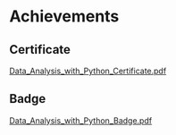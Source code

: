 

# Achievements
## Certificate
[Data_Analysis_with_Python_Certificate.pdf](https://prod-files-secure.s3.us-west-2.amazonaws.com/03e82b26-cccb-4906-bb56-adabcbdc0655/1aa3a050-2338-4a85-85d5-899bad17a31c/Data_Analysis_with_Python_Certificate.pdf?X-Amz-Algorithm=AWS4-HMAC-SHA256&X-Amz-Content-Sha256=UNSIGNED-PAYLOAD&X-Amz-Credential=ASIAZI2LB466WIWI3VN5%2F20250205%2Fus-west-2%2Fs3%2Faws4_request&X-Amz-Date=20250205T201645Z&X-Amz-Expires=3600&X-Amz-Security-Token=IQoJb3JpZ2luX2VjEDEaCXVzLXdlc3QtMiJHMEUCIQCHE6AGxgEqxPJ5sn%2FO3pm3f1i4w4okrpwwgcggvh44GgIgesPujZujzWiSI5xB%2BmYNoNses3WqWD5N45ZTrIqSqYcq%2FwMIShAAGgw2Mzc0MjMxODM4MDUiDBYPGZG3OCLjJmqBwircA1gptBomHHe5McoXXv95%2B7dVENEzbd%2BJqzVj5nw2n4IOrXVmZFUTyuceRbZDbj9TiEXvBXBElf8DnEnsyDbqYZ8yJpxemD0OBwWcnwXA3CZBP8j6cJzMPGQhWZrVUJ3GA0PWxYLOZPf529btpJjQ95QXkFAb7tqCehswMKIAoW1F5jFCFU5ZIzVXHxUp83KrHHPbzorrkW1guOnMct22Gefr1nC%2BfqafCnHz0dazLNZNwQPwepkny4nAW7%2BKnKhS5jGsfDEqq%2BAmHHU%2FOx2ixRumN8vFKJfey0%2BW9Q9iHdyT2LNNK56d1YPbgqdqf%2BUZ%2F4AhXfkO0MGCO6JWx7UdLxigNfseMmCZFShb%2BJwAD65TvlcMv7APSuuhemWy%2F0bT34CXPRJKNrhm9j9xrPTA5Zvptt9y9K4QzWT3cHjRB%2BZaJ%2Bb5fNMBxIf4EXRd%2FNZdFAkGAIjuL3WzvPqaUXcX99KReDU6dDd%2B39BxC77gWUOa0tIdphXFh4AlXXS5nDee45pcaVYOtpi%2BVqyjDEP8m1jeFnsaUC7edORH24G4zrde%2BgT4xbuWEn2DK6NMe0XZrYq9Hjc8Qg6ObWBYdbC7EquK8qdZ2WxIviZwXVy9srfDhKh4DVdttVBP8WGdMJm6jr0GOqUBVsGJXduoZah1iaVC1PBdJzRpIPOx9EKYt7%2BQ%2BZDws3s3E7TIuHTb1Vzn8OCdD1lX354z11jqWk5cO7VpN8brkvUAqL1kR9KzP0T52OuNjJZY%2FJE%2FwO8%2FVEez56elI8avC3X2jciheIOzqQN6D%2FgYmT0KlsBguYsLRHJ70LM9z6AbSzYJ1Ofw3to8VYAuQHHCf4f1P%2FK%2FlHwhFkgCekw8priKmg%2FI&X-Amz-Signature=8057c8d0576ebf7caedfc168be517a29570e3cd2f35985e5eb07aa47abc57768&X-Amz-SignedHeaders=host&x-id=GetObject)
## Badge
[Data_Analysis_with_Python_Badge.pdf](https://prod-files-secure.s3.us-west-2.amazonaws.com/03e82b26-cccb-4906-bb56-adabcbdc0655/4fa9bcf8-b584-40dd-8775-c0bfadf6a6f0/Data_Analysis_with_Python_Badge.pdf?X-Amz-Algorithm=AWS4-HMAC-SHA256&X-Amz-Content-Sha256=UNSIGNED-PAYLOAD&X-Amz-Credential=ASIAZI2LB466WIWI3VN5%2F20250205%2Fus-west-2%2Fs3%2Faws4_request&X-Amz-Date=20250205T201645Z&X-Amz-Expires=3600&X-Amz-Security-Token=IQoJb3JpZ2luX2VjEDEaCXVzLXdlc3QtMiJHMEUCIQCHE6AGxgEqxPJ5sn%2FO3pm3f1i4w4okrpwwgcggvh44GgIgesPujZujzWiSI5xB%2BmYNoNses3WqWD5N45ZTrIqSqYcq%2FwMIShAAGgw2Mzc0MjMxODM4MDUiDBYPGZG3OCLjJmqBwircA1gptBomHHe5McoXXv95%2B7dVENEzbd%2BJqzVj5nw2n4IOrXVmZFUTyuceRbZDbj9TiEXvBXBElf8DnEnsyDbqYZ8yJpxemD0OBwWcnwXA3CZBP8j6cJzMPGQhWZrVUJ3GA0PWxYLOZPf529btpJjQ95QXkFAb7tqCehswMKIAoW1F5jFCFU5ZIzVXHxUp83KrHHPbzorrkW1guOnMct22Gefr1nC%2BfqafCnHz0dazLNZNwQPwepkny4nAW7%2BKnKhS5jGsfDEqq%2BAmHHU%2FOx2ixRumN8vFKJfey0%2BW9Q9iHdyT2LNNK56d1YPbgqdqf%2BUZ%2F4AhXfkO0MGCO6JWx7UdLxigNfseMmCZFShb%2BJwAD65TvlcMv7APSuuhemWy%2F0bT34CXPRJKNrhm9j9xrPTA5Zvptt9y9K4QzWT3cHjRB%2BZaJ%2Bb5fNMBxIf4EXRd%2FNZdFAkGAIjuL3WzvPqaUXcX99KReDU6dDd%2B39BxC77gWUOa0tIdphXFh4AlXXS5nDee45pcaVYOtpi%2BVqyjDEP8m1jeFnsaUC7edORH24G4zrde%2BgT4xbuWEn2DK6NMe0XZrYq9Hjc8Qg6ObWBYdbC7EquK8qdZ2WxIviZwXVy9srfDhKh4DVdttVBP8WGdMJm6jr0GOqUBVsGJXduoZah1iaVC1PBdJzRpIPOx9EKYt7%2BQ%2BZDws3s3E7TIuHTb1Vzn8OCdD1lX354z11jqWk5cO7VpN8brkvUAqL1kR9KzP0T52OuNjJZY%2FJE%2FwO8%2FVEez56elI8avC3X2jciheIOzqQN6D%2FgYmT0KlsBguYsLRHJ70LM9z6AbSzYJ1Ofw3to8VYAuQHHCf4f1P%2FK%2FlHwhFkgCekw8priKmg%2FI&X-Amz-Signature=3aab3b92606b924d20114cfa39aee1b44b35bd4ed5f0e5aff05965af7cd5045c&X-Amz-SignedHeaders=host&x-id=GetObject)
